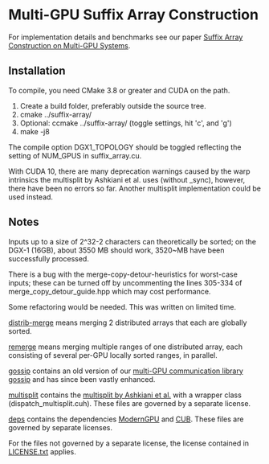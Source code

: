 Multi-GPU Suffix Array Construction
=====

For implementation details and benchmarks see our paper [Suffix Array Construction on Multi-GPU Systems](https://doi.org/10.1145/3307681.3325961).


Installation
-----
To compile, you need CMake 3.8 or greater and CUDA on the path.

 1. Create a build folder, preferably outside the source tree.
 2. cmake ../suffix-array/
 3. Optional: ccmake ../suffix-array/ (toggle settings, hit 'c', and 'g')
 4. make -j8

The compile option DGX1\_TOPOLOGY should be toggled reflecting the setting of NUM\_GPUS in suffix\_array.cu.

With CUDA 10, there are many deprecation warnings caused by the warp intrinsics the multisplit by Ashkiani et al. uses (without _sync), 
however, there have been no errors so far. Another multisplit implementation could be used instead.

Notes
-----
Inputs up to a size of 2^32-2 characters can theoretically be sorted; on the DGX-1 (16GB), about 3550 MB should work, 3520~MB have been successfully processed.

There is a bug with the merge-copy-detour-heuristics for worst-case inputs; these can be turned off by uncommenting the lines 305-334 of merge\_copy\_detour\_guide.hpp which may cost performance.

Some refactoring would be needed. This was written on limited time.

[distrib-merge](src/distrib_merge) means merging 2 distributed arrays that each are globally sorted.

[remerge](src/remerge) means merging multiple ranges of one distributed array, each consisting of several per-GPU locally sorted ranges, in parallel.

[gossip](src/gossip) contains an old version of our [multi-GPU communication library gossip](https://github.com/funatiq/gossip/) and has since been vastly enhanced.

[multisplit](src/multiplit) contains the [multisplit by Ashkiani et al.](https://github.com/owensgroup/GpuMultisplit) with a wrapper class (dispatch_multisplit.cuh). These files are governed by a separate license.

[deps](deps) contains the dependencies [ModernGPU](https://github.com/moderngpu/moderngpu/) and [CUB](https://nvlabs.github.io/cub/). These files are governed by separate licenses.

For the files not governed by a separate license, the license contained in [LICENSE.txt](LICENSE.txt) applies.
